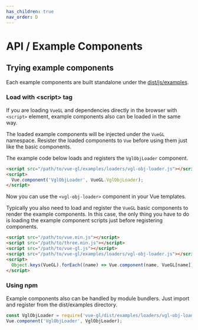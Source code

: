 ```yaml
---
has_children: true
nav_order: D
---
```

# API / Example Components

## Trying example components

Each example components are built standalone under the [dist/js/examples](https://unpkg.com/browse/vue-gl/dist/examples/).

### Load with \<script> tag
If you are loading `VueGL` and dependencies directly in the browser with `<script>` element, example
components also can be loaded in the same way.

The loaded example components will be injected under the `VueGL` namespace.
Resister the loaded components to `Vue` before using them just like the basic components.

The example code below loads and registers the `VglObjLoader` component.
```html
<script src="/path/to/vue-gl/examples/loaders/vgl-obj-loader.js"></script>
<script>
  Vue.component('VglObjLoader', VueGL.VglObjLoader);
</script>
```
Now you can use the `<vgl-obj-loader>` component in your Vue templates.

Typically you also need to load and register the `VueGL` basic components to render the example
components. In this case, the only thing you have to do is loading the example component scripts
just before registering components.
```html
<script src="/path/to/vue.min.js"></script>
<script src="/path/to/three.min.js"></script>
<script src="/path/to/vue-gl.js"></script>
<script src="/path/to/vue-gl/examples/loaders/vgl-obj-loader.js"></script>
<script>
  Object.keys(VueGL).forEach((name) => Vue.component(name, VueGL[name]));
</script>
```

### Using npm
Example components also can be handled by module bundlers. Just import and register from the
dist/examples directory.
```js
const VglObjLoader = require('vue-gl/dist/examples/loaders/vgl-obj-loader');
Vue.component('VglObjLoader', VglObjLoader);
```
